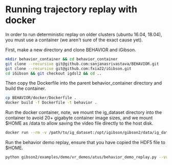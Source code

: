 # Running trajectory replay with docker

In order to run deterministic replay on older clusters (ubuntu 16.04, 18.04), you must use a container (we aren't sure of the exact cause yet).

First, make a new directory and clone BEHAVIOR and iGibson.

```bash
mkdir behavior_container && cd behavior_container
git clone --recursive git@github.com:sanjanasrivastava/BEHAVIOR.git
git clone --recursive git@github.com:fxia22/iGibson.git
cd iGibson && git checkout igdsl2 && cd ..
```

Then copy the Dockerfile into the parent behavior_container directory and build the container.

```bash
cp BEHAVIOR/docker/Dockerfile .
docker build -f Dockerfile -t behavior .
```

Run the docker container, note, we mount the ig_dataset directory into the container to avoid 20+ gigabyte container image sizes, and we mount $HOME as /data to allow saving the video file directly to the host disk.

```bash
docker run --rm -v /path/to/ig_dataset:/opt/igibson/gibson2/data/ig_dataset -v $HOME:/data -it behavior bash
```

Run the behavior demo replay, ensure that you have copied the HDF5 file to $HOME.

```bash
python gibson2/examples/demo/vr_demos/atus/behavior_demo_replay.py --vr_log_path /data/re-shelving_library_books_filtered_0_Rs_int_2021-03-15_22-03-11.hdf5 --frame_save_path /data/re-shelving_library_books_filtered_0_Rs_int_2021-03-15_22-03-11.mp4
```

